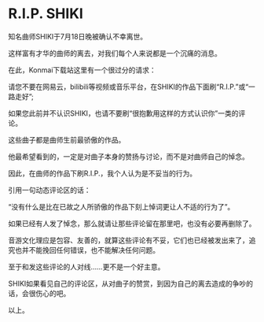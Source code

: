 # R.I.P. SHIKI

知名曲师SHIKI于7月18日晚被确认不幸离世。

这样富有才华的曲师的离去，对我们每个人来说都是一个沉痛的消息。

在此，Konmai下载站这里有一个很过分的请求：

请您不要在网易云，bilibili等视频或音乐平台，在SHIKI的作品下面刷“R.I.P.”或“一路走好”;

如果您此前并不认识SHIKI，也请不要刷“很抱歉用这样的方式认识你”一类的评论。

这些曲子都是曲师生前最骄傲的作品。

他最希望看到的，一定是对曲子本身的赞扬与讨论，而不是对曲师自己的悼念。

因此，在曲师的作品下刷R.I.P.，我个人认为是不妥当的行为。

引用一句动态评论区的话：

“没有什么是比在已故之人所骄傲的作品下刻上悼词更让人不适的行为了”。

如果已经有人发了悼念，那么就请让那些评论留在那里吧，也没有必要再删除了。

音游文化理应是包容、友善的，就算这些评论有不妥，它们也已经被发出来了，追究也并不能挽回任何错误，也不能解决任何问题。

至于和发这些评论的人对线……更不是一个好主意。

SHIKI如果看见自己的评论区，从对曲子的赞赏，到因为自己的离去造成的争吵的话，会很伤心的吧。

以上。
